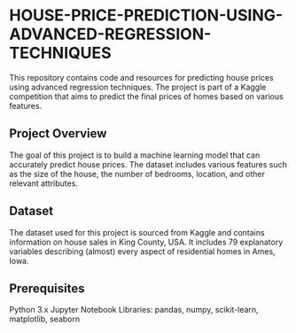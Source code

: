 # HOUSE-PRICE-PREDICTION-USING-ADVANCED-REGRESSION-TECHNIQUES
This repository contains code and resources for predicting house prices using advanced regression techniques. The project is part of a Kaggle competition that aims to predict the final prices of homes based on various features.

## Project Overview
The goal of this project is to build a machine learning model that can accurately predict house prices. The dataset includes various features such as the size of the house, the number of bedrooms, location, and other relevant attributes.

## Dataset
The dataset used for this project is sourced from Kaggle and contains information on house sales in King County, USA. It includes 79 explanatory variables describing (almost) every aspect of residential homes in Ames, Iowa.

## Prerequisites
Python 3.x
Jupyter Notebook
Libraries: pandas, numpy, scikit-learn, matplotlib, seaborn
